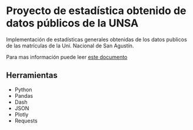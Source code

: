 # Proyecto de estadística obtenido de datos públicos de la UNSA

Implementación de estadísticas generales obtenidas de los datos publicos
de las matrículas de la Uni. Nacional de San Agustín.

Para mas información puede leer [este documento](https://github.com/ealvan/Matriculados/blob/experiment/doc/projectoStatisticsUnsa.pdf)

## Herramientas

- Python
- Pandas
- Dash
- JSON
- Plotly
- Requests

